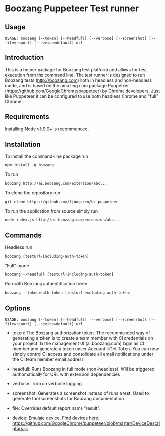 # Boozang Puppeteer Test runner 

## Usage

```USAGE: boozang [--token] [--headfull] [--verbose] [--screenshot] [--file=report] [--device=default] url```

## Introduction

This is a helper package for Boozang test platform and allows for test execution from the command line. The test runner is designed to run Boozang tests (http://boozang.com) both in headless and non-headless mode, and is based on the amazing npm package Puppeteer (https://github.com/GoogleChrome/puppeteer) by Chrome developers. Just like Puppeteer it can be configured to use both headless Chrome and "full" Chrome. 


## Requirements
Installing Node v8.9.0+ is recommended. 

## Installation
To install the command-line package run

```npm install -g boozang```

To run

```boozang http://ai.boozang.com/extension/abc...```


To clone the repository run

```git clone https://github.com/ljunggren/bz-puppeteer```

To run the application from source simply run

```node index.js http://ai.boozang.com/extension/abc...```


## Commands

Headless run 

```boozang [testurl-including-auth-token]```

"Full" mode

```boozang --headfull [testurl-including-auth-token]```

Run with Boozang authentification token

```boozang --token=auth-token [testurl-excluding-auth-token]```

## Options

```USAGE: boozang [--token] [--headfull] [--verbose] [--screenshot] [--file=report] [--device=default] url```

- token: The Boozang authorization token. The recommended way of generating a token is to create a team member with CI credentials on your project. In the management UI (ai.boozang.com) login as CI member and generate a token under Account->Get Token. You can now simply control CI access and consolidate all email notifications under the CI team member email address. 

- headfull: Runs Boozang in full mode (non-headless). Will be triggered authomatically for URL with extension dependencies

- verbose: Turn on verbose logging

- screenshot: Generates a screenshot instead of runs a test. Used to generate tool screenshots for Boozang documentation. 

- file: Overrides default report name "result".

- device: Emulate device. Find devices here: https://github.com/GoogleChrome/puppeteer/blob/master/DeviceDescriptors.js
